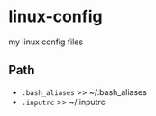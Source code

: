 # linux-config
my linux config files

## Path

- `.bash_aliases` >> ~/.bash_aliases
- `.inputrc` >> ~/.inputrc
